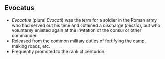 Evocatus
--------

* _Evocatus_ (plural _Evocati_) was the term for a soldier in the Roman army who had served out his time and obtained a discharge (_missio_), but who voluntarily enlisted again at the invitation of the consul or other commander.
* Released from the common military duties of fortifying the camp, making roads, etc.
* Frequently promoted to the rank of centurion.
